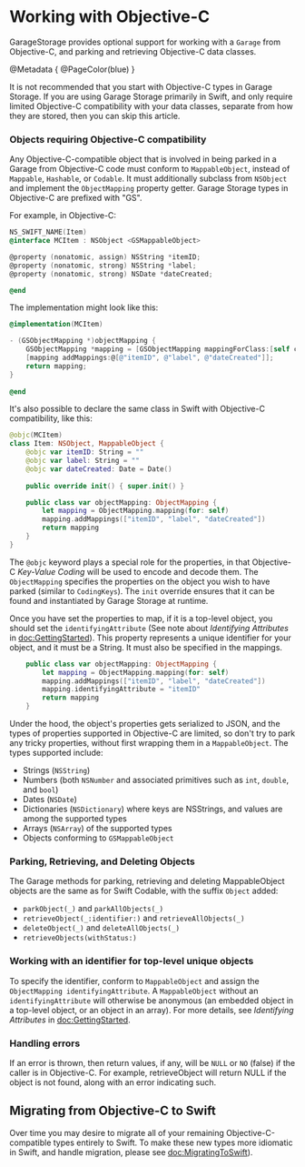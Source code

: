 # Working with Objective-C

GarageStorage provides optional support for working with a `Garage` from Objective-C, and parking and retrieving Objective-C data classes.

@Metadata {
    @PageColor(blue)
}

It is not recommended that you start with Objective-C types in Garage Storage. If you are using Garage Storage primarily in Swift, and only require limited Objective-C compatibility with your data classes, separate from how they are stored, then you can skip this article.

### Objects requiring Objective-C compatibility
Any Objective-C-compatible object that is involved in being parked in a Garage from Objective-C code must conform to `MappableObject`, instead of `Mappable`, `Hashable`, or `Codable`. It must additionally subclass from `NSObject` and implement the `ObjectMapping` property getter. Garage Storage types in Objective-C are prefixed with "GS".

For example, in Objective-C:

```objective-c
NS_SWIFT_NAME(Item)
@interface MCItem : NSObject <GSMappableObject>

@property (nonatomic, assign) NSString *itemID;
@property (nonatomic, strong) NSString *label;
@property (nonatomic, strong) NSDate *dateCreated;

@end
```

The implementation might look like this:

```objective-c
@implementation(MCItem)

- (GSObjectMapping *)objectMapping {
    GSObjectMapping *mapping = [GSObjectMapping mappingForClass:[self class]];
    [mapping addMappings:@[@"itemID", @"label", @"dateCreated"]];
    return mapping;
}
    
@end
```

It's also possible to declare the same class in Swift with Objective-C compatibility, like this:

```swift
@objc(MCItem)
class Item: NSObject, MappableObject {
    @objc var itemID: String = ""
    @objc var label: String = ""
    @objc var dateCreated: Date = Date()
    
    public override init() { super.init() }

    public class var objectMapping: ObjectMapping {
        let mapping = ObjectMapping.mapping(for: self)
        mapping.addMappings(["itemID", "label", "dateCreated"])
        return mapping
    }
}
```
The `@objc` keyword plays a special role for the properties, in that Objective-C *Key-Value Coding* will be used to encode and decode them. The `ObjectMapping` specifies the properties on the object you wish to have parked (similar to `CodingKeys`). The `init` override ensures that it can be found and instantiated by Garage Storage at runtime.

Once you have set the properties to map, if it is a top-level object, you should set the `identifyingAttribute` (See note about *Identifying Attributes* in <doc:GettingStarted>). This property represents a unique identifier for your object, and it must be a String. It must also be specified in the mappings.

```swift
    public class var objectMapping: ObjectMapping {
        let mapping = ObjectMapping.mapping(for: self)
        mapping.addMappings(["itemID", "label", "dateCreated"])
        mapping.identifyingAttribute = "itemID"
        return mapping
    }
```

Under the hood, the object's properties gets serialized to JSON, and the types of properties supported in Objective-C are limited, so don't try to park any tricky properties, without first wrapping them in a `MappableObject`. The types supported include:
* Strings (`NSString`)
* Numbers (both `NSNumber` and associated primitives such as `int`, `double`, and `bool`)
* Dates (`NSDate`)
* Dictionaries (`NSDictionary`) where keys are NSStrings, and values are among the supported types
* Arrays (`NSArray`) of the supported types
* Objects conforming to `GSMappableObject`

### Parking, Retrieving, and Deleting Objects

The Garage methods for parking, retrieving and deleting MappableObject objects are the same as for Swift Codable, with the suffix `Object` added:

* `parkObject(_)` and `parkAllObjects(_)`
* `retrieveObject(_:identifier:)` and `retrieveAllObjects(_)`
* `deleteObject(_)` and `deleteAllObjects(_)`
* `retrieveObjects(withStatus:)`

### Working with an identifier for top-level unique objects

To specify the identifier, conform to `MappableObject` and assign the `ObjectMapping identifyingAttribute`. A `MappableObject` without an `identifyingAttribute` will otherwise be anonymous (an embedded object in a top-level object, or an object in an array). For more details, see *Identifying Attributes* in <doc:GettingStarted>.

### Handling errors

If an error is thrown, then return values, if any, will be `NULL` or `NO` (false) if the caller is in Objective-C. For example, retrieveObject will return NULL if the object is not found, along with an error indicating such.

## Migrating from Objective-C to Swift

Over time you may desire to migrate all of your remaining Objective-C-compatible types entirely to Swift. To make these new types more idiomatic in Swift, and handle migration, please see <doc:MigratingToSwift>).
